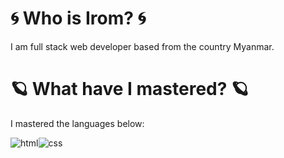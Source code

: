 # 🌀 Who is Irom? 🌀
I am full stack web developer based from the country Myanmar. 

# 🪐 What have I mastered? 🪐
I mastered the languages below:

![html]()![css]()

